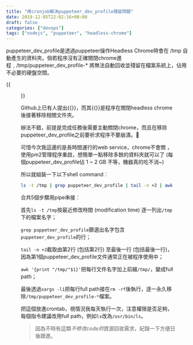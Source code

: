 ```yaml
---
title: "用cronjob解決puppeteer_dev_profile殘留問題"
date: 2019-12-05T22:02:16+08:00
draft: false
categories: ["devops"]
tags: ["nodejs", "puppeteer", "headless-chrome"]
---
```


puppeteer_dev_profile是透過puppeteer操作Headless Chrome時會在 /tmp 自動產生的資料夾。倘若程序沒有正確關閉chrome進程﹐/tmp/puppeteer_dev_profile-* 將無法自動回收並殘留在檔案系統上，佔用不必要的硬盤空間。

<!--more-->

{{<figure src="/posts/2019/remove-puppeteer-dev-profiles/screenshot.png" link="posts/remove-puppeteer-dev-profiles/screenshot.png" target="_blank">}}

Github上已有人提出{{<blanklink name="這個問題" href="https://github.com/puppeteer/puppeteer/issues/1791">}}，而其{{<blanklink name="解決方法" href="https://github.com/puppeteer/puppeteer/issues/1791#issuecomment-367715074">}}是程序在關閉headless chrome後接著移除相關文件夾。

辦法不錯，前提是完成任務後需要主動關閉chrome，而且在移除puppeteer_dev_profile之前要祈求程序不要崩潰。🙏

可惜今次我這邊的是長時間運行的web service，chrome不會關 ，使用pm2管理程序重啟，想簡單一點移除多餘的資料夾就可以了 (每個puppeteer_dev_profile佔 1 ~ 2 GB 不等，機器真的吃不消~)

所以就組裝一下以下shell command︰

```sh
ls -t /tmp | grep puppeteer_dev_profile | tail -n +2 | awk '{print "/tmp/"$1}' | xargs -l1 rm -rf
```

合共5個步驟用pipe串接︰

首先`ls -t /tmp`按最近修改時間 (modification time) 逐一列出`/tmp`下的檔案名字；

`grep puppeteer_dev_profile`篩選出名字包含`puppeteer_dev_profile`的行；

`tail -n +2`截取由第2行 (包括第2行) 至最後一行 (包括最後一行)，因為第1個puppeteer_dev_profile文件通常正在被程序使用中；

`awk '{print "/tmp/"$1}'`把每行文件名字加上前綴`/tmp/`，變成full path；

最後透過`xargs -l1`把每行full path接在`rm -rf`後執行，逐一永久移除`/tmp/puppeteer_dev_profile-*`檔案。

把這個放進crontab，視情況我每天執行一次，注意權限是否足夠，每個指令建議改用full path，例如`ls`改為`/usr/bin/ls`。

> 因為不時有這類*不修改code的*資源回收需求，紀錄一下方便日後跟進。

